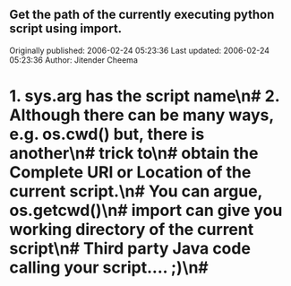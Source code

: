 ## Get the path of the currently executing  python script using import. 
Originally published: 2006-02-24 05:23:36 
Last updated: 2006-02-24 05:23:36 
Author: Jitender Cheema 
 
# 1. sys.arg has the script name\n# 2. Although there can be many ways, e.g.  os.cwd() but, there is another\n# trick to\n# obtain the Complete URI or Location of the current script.\n# You can argue,  os.getcwd()\n# import can give you working directory of the current script\n# Third party Java code calling your script.... ;)\n#